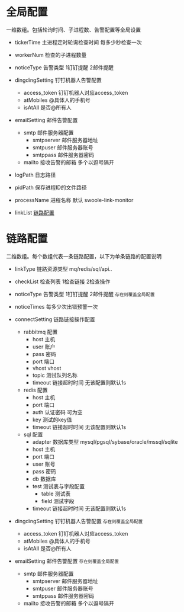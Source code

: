 # 全局配置

一维数组。包括轮询时间、子进程数、告警配置等全局设置

* tickerTime 主进程定时轮询检查时间 每多少秒检查一次
* workerNum  检查的子进程数量
* noticeType 告警类型 1钉钉提醒 2邮件提醒
* dingdingSetting   钉钉机器人告警配置
    + access_token 钉钉机器人对应access_token
    + atMobiles @具体人的手机号
    + isAtAll 是否@所有人 

* emailSetting 邮件告警配置
    * smtp 邮件服务器配置
        + smtpserver 邮件服务器地址
        + smtpuser 邮件服务器账号
        + smtppass 邮件服务器密码
    * mailto 接收告警的邮箱 多个以逗号隔开
* logPath 日志路径
* pidPath 保存进程ID的文件路径
* processName 进程名称 默认 swoole-link-monitor
* linkList [链路配置](https://github.com/kbigbus/swoole-link-monitor/blob/master/docs/config.md#%E9%93%BE%E8%B7%AF%E9%85%8D%E7%BD%AE)



# 链路配置

二维数组。每个数组代表一条链路配置，以下为单条链路的配置说明

* linkType 链路资源类型 mq/redis/sql/api..
* checkList 检查列表  1检查链接  2检查操作
* noticeType 告警类型 1钉钉提醒 2邮件提醒  `存在则覆盖全局配置`
* noticeTimes 每多少次出错预警一次
* connectSetting 链路链接操作配置
    * rabbitmq 配置
        + host 主机
        + user 账户
        + pass 密码
        + port 端口
        + vhost vhost
        + topic 测试队列名称
        + timeout 链接超时时间 无该配置则默认1s
    * redis 配置
        + host 主机
        + port 端口
        + auth 认证密码 可为空
        + key 测试的key值
        + timeout 链接超时时间 无该配置则默认1s
    * sql 配置
        + adapter 数据库类型  mysql/pgsql/sybase/oracle/mssql/sqlite
        + host 主机
        + port 端口
        + user 账号
        + pass 密码
        + db 数据库
        + test 测试表与字段配置
            + table 测试表
            + field 测试字段
        + timeout 链接超时时间 无该配置则默认1s

* dingdingSetting   钉钉机器人告警配置  `存在则覆盖全局配置`
    * access_token 钉钉机器人对应access_token
    * atMobiles @具体人的手机号
    * isAtAll 是否@所有人 

* emailSetting 邮件告警配置 `存在则覆盖全局配置`
    * smtp 邮件服务器配置
        + smtpserver 邮件服务器地址
        + smtpuser 邮件服务器账号
        + smtppass 邮件服务器密码
	* mailto 接收告警的邮箱 多个以逗号隔开 


